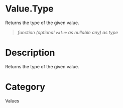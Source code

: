 # Value.Type
Returns the type of the given value.
> _function (optional <code>value</code> as nullable any) as type_

# Description 
Returns the type of the given value.
# Category 
Values

